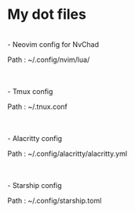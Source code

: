 # My dot files
<br> - Neovim config for NvChad <p> Path : ~/.config/nvim/lua/ </p></br>
<br> - Tmux config <p> Path : ~/.tnux.conf </p></br>
<br> - Alacritty config  <p> Path : ~/.config/alacritty/alacritty.yml </p> </br>
<br> - Starship config <p> Path : ~/.config/starship.toml </p> </br>
